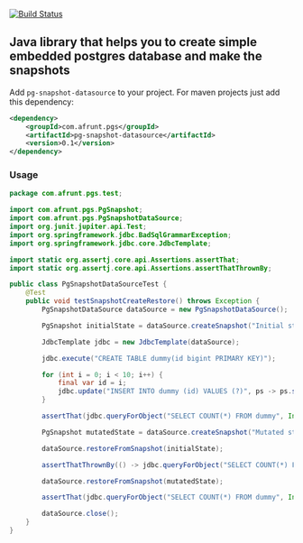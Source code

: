[![Build Status](https://travis-ci.org/afrunt/pg-snapshot-datasource.svg?branch=main)](https://travis-ci.org/afrunt/pg-snapshot-datasource)
## Java library that helps you to create simple embedded postgres database and make the snapshots
Add `pg-snapshot-datasource` to your project. For maven projects just add this dependency:
```xml
<dependency>
    <groupId>com.afrunt.pgs</groupId>
    <artifactId>pg-snapshot-datasource</artifactId>
    <version>0.1</version>
</dependency>
```
  
### Usage 
```java
package com.afrunt.pgs.test;

import com.afrunt.pgs.PgSnapshot;
import com.afrunt.pgs.PgSnapshotDataSource;
import org.junit.jupiter.api.Test;
import org.springframework.jdbc.BadSqlGrammarException;
import org.springframework.jdbc.core.JdbcTemplate;

import static org.assertj.core.api.Assertions.assertThat;
import static org.assertj.core.api.Assertions.assertThatThrownBy;

public class PgSnapshotDataSourceTest {
    @Test
    public void testSnapshotCreateRestore() throws Exception {
        PgSnapshotDataSource dataSource = new PgSnapshotDataSource();

        PgSnapshot initialState = dataSource.createSnapshot("Initial state");

        JdbcTemplate jdbc = new JdbcTemplate(dataSource);

        jdbc.execute("CREATE TABLE dummy(id bigint PRIMARY KEY)");

        for (int i = 0; i < 10; i++) {
            final var id = i;
            jdbc.update("INSERT INTO dummy (id) VALUES (?)", ps -> ps.setInt(1, id));
        }

        assertThat(jdbc.queryForObject("SELECT COUNT(*) FROM dummy", Integer.class)).isEqualTo(10);

        PgSnapshot mutatedState = dataSource.createSnapshot("Mutated state");

        dataSource.restoreFromSnapshot(initialState);

        assertThatThrownBy(() -> jdbc.queryForObject("SELECT COUNT(*) FROM dummy", Integer.class)).isInstanceOf(BadSqlGrammarException.class);

        dataSource.restoreFromSnapshot(mutatedState);

        assertThat(jdbc.queryForObject("SELECT COUNT(*) FROM dummy", Integer.class)).isEqualTo(10);

        dataSource.close();
    }
}
```